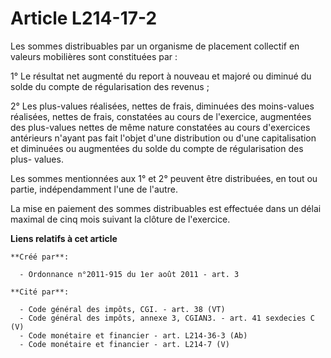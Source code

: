# Article L214-17-2

Les sommes distribuables par un organisme de placement collectif en valeurs mobilières sont constituées par : 

1° Le résultat net augmenté du report à nouveau et majoré ou diminué du solde du compte de régularisation des revenus ; 

2° Les plus-values réalisées, nettes de frais, diminuées des moins-values réalisées, nettes de frais, constatées au cours de
l'exercice, augmentées des plus-values nettes de même nature constatées au cours d'exercices antérieurs n'ayant pas fait
l'objet d'une distribution ou d'une capitalisation et diminuées ou augmentées du solde du compte de régularisation des plus-
values. 

Les sommes mentionnées aux 1° et 2° peuvent être distribuées, en tout ou partie, indépendamment l'une de l'autre. 

La mise en paiement des sommes distribuables est effectuée dans un délai maximal de cinq mois suivant la clôture de
l'exercice.

**Liens relatifs à cet article**

	**Créé par**:

	  - Ordonnance n°2011-915 du 1er août 2011 - art. 3

	**Cité par**:

	  - Code général des impôts, CGI. - art. 38 (VT)
	  - Code général des impôts, annexe 3, CGIAN3. - art. 41 sexdecies C (V)
	  - Code monétaire et financier - art. L214-36-3 (Ab)
	  - Code monétaire et financier - art. L214-7 (V)

